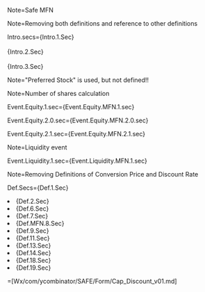Note=Safe MFN

Note=Removing both definitions and reference to other definitions

Intro.secs={Intro.1.Sec}<br><br>{Intro.2.Sec}<br><br>{Intro.3.Sec}

Note="Preferred Stock" is used, but not defined!!

Note=Number of shares calculation

Event.Equity.1.sec={Event.Equity.MFN.1.sec}

Event.Equity.2.0.sec={Event.Equity.MFN.2.0.sec}

Event.Equity.2.1.sec={Event.Equity.MFN.2.1.sec}

Note=Liquidity event

Event.Liquidity.1.sec={Event.Liquidity.MFN.1.sec}

Note=Removing Definitions of Conversion Price and Discount Rate

Def.Secs={Def.1.Sec}<li>{Def.2.Sec}<li>{Def.6.Sec}<li>{Def.7.Sec}<li>{Def.MFN.8.Sec}<li>{Def.9.Sec}<li>{Def.11.Sec}<li>{Def.13.Sec}<li>{Def.14.Sec}<li>{Def.18.Sec}<li>{Def.19.Sec}

=[Wx/com/ycombinator/SAFE/Form/Cap_Discount_v01.md]